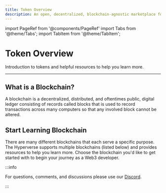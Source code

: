 ```yaml
---
title: Token Overview
description: An open, decentralized, blockchain-agnostic marketplace for composable smart contracts
---
```


import PageRef from '@components/PageRef'
import Tabs from '@theme/Tabs';
import TabItem from '@theme/TabItem';

# Token Overview

Introduction to tokens and helpful resources to help you learn more.

---

## What is a Blockchain?

A blockchain is a decentralized, distributed, and oftentimes public, digital ledger consisting of records called blocks that is used to record transactions across many computers so that any involved block cannot be altered.

## Start Learning Blockchain

There are many different blockchains that each serve a specific purpose. The Hyperverse supports multiple blockchains (listed below) and provides resources to help you learn more. Choose the blockchain you'd like to get started with to begin your journey as a Web3 developer.

<PageRef url="/learn/blockchain/algorand/welcome-to-algorand" pageName="Algorand" />
<PageRef url="/learn/blockchain/conflux/welcome-to-conflux" pageName="Conflux" />
<PageRef url="/learn/blockchain/ethereum/welcome-to-ethereum" pageName="Ethereum" />
<PageRef url="/learn/blockchain/flow/welcome-to-flow" pageName="Flow" />
<PageRef url="/learn/blockchain/near/welcome-to-near" pageName="Near" />
<PageRef url="/learn/blockchain/polygon/welcome-to-polygon" pageName="Polygon" />
<PageRef url="/learn/blockchain/solana/welcome-to-solana" pageName="Solana" />

:::info

For questions, comments, and discussions please use our [Discord](https://discord.com/invite/uqecGxg).

:::
